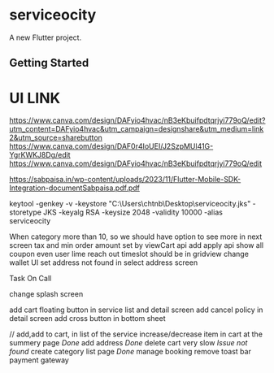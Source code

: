 # serviceocity

A new Flutter project.

## Getting Started

# UI LINK
https://www.canva.com/design/DAFyio4hvac/nB3eKbuifpdtqrjyi779oQ/edit?utm_content=DAFyio4hvac&utm_campaign=designshare&utm_medium=link2&utm_source=sharebutton
https://www.canva.com/design/DAF0r4IoUEI/J2SzpMUl41G-YgrKWKJ8Dg/edit
https://www.canva.com/design/DAFyio4hvac/nB3eKbuifpdtqrjyi779oQ/edit

https://sabpaisa.in/wp-content/uploads/2023/11/Flutter-Mobile-SDK-Integration-documentSabpaisa.pdf.pdf

keytool -genkey -v -keystore "C:\Users\chtnb\Desktop\serviceocity.jks" -storetype JKS -keyalg RSA -keysize 2048 -validity 10000 -alias serviceocity


When category more than 10, so we should have option to see more in next screen
tax and min order amount set by viewCart api
add apply api
show all coupon even user lime reach out
timeslot should be in gridview
change wallet UI
set address not found in select address screen

Task On Call

change splash screen

[//]: # (change cart button)
add cart floating button in service list and detail screen
add cancel policy in detail screen
add cross button in bottom sheet

//
add,add to cart, in list of the service
increase/decrease item in cart at the summery page *Done*
add address *Done*
delete cart very slow *Issue not found*
create category list page *Done*
manage booking
remove toast bar
payment gateway




